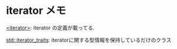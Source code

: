 # iterator メモ

[\<iterator\>](http://www.cplusplus.com/reference/iterator/): iterator の定義が載ってる.

[std::iterator_traits](https://cpprefjp.github.io/reference/iterator/iterator_traits.html): iteratorに関する型情報を保持しているだけのクラス

